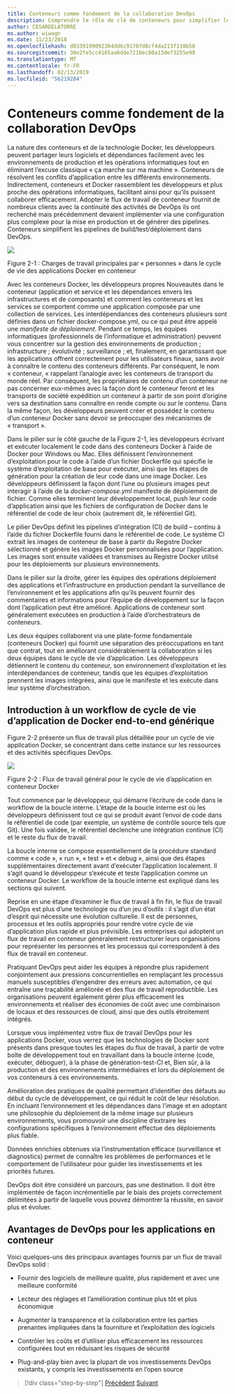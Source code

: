 ```yaml
---
title: Conteneurs comme fondement de la collaboration DevOps
description: Comprendre le rôle de clé de conteneurs pour simplifier les opérations de développement.
author: CESARDELATORRE
ms.author: wiwagn
ms.date: 11/23/2018
ms.openlocfilehash: d0339199092304dd6c91707d8cf4da213f110b58
ms.sourcegitcommit: 30e2fe5cc4165aa6dde7218ec80a13def3255e98
ms.translationtype: MT
ms.contentlocale: fr-FR
ms.lasthandoff: 02/13/2019
ms.locfileid: "56219284"
---
```

# <a name="containers-as-the-foundation-for-devops-collaboration"></a>Conteneurs comme fondement de la collaboration DevOps

La nature des conteneurs et de la technologie Docker, les développeurs peuvent partager leurs logiciels et dépendances facilement avec les environnements de production et les opérations informatiques tout en éliminant l’excuse classique « ça marche sur ma machine ». Conteneurs de résolvent les conflits d’application entre les différents environnements. Indirectement, conteneurs et Docker rassemblent les développeurs et plus proche des opérations informatiques, facilitant ainsi pour qu’ils puissent collaborer efficacement. Adopter le flux de travail de conteneur fournit de nombreux clients avec la continuité des activités de DevOps ils ont recherché mais précédemment devaient implémenter via une configuration plus complexe pour la mise en production et de générer des pipelines. Conteneurs simplifient les pipelines de build/test/déploiement dans DevOps.

![](./media/image1.png)

Figure 2-1 : Charges de travail principales par « personnes » dans le cycle de vie des applications Docker en conteneur

Avec les conteneurs Docker, les développeurs propres Nouveautés dans le conteneur (application et service et les dépendances envers les infrastructures et de composants) et comment les conteneurs et les services se comportent comme une application composée par une collection de services. Les interdépendances des conteneurs plusieurs sont définies dans un fichier docker-compose.yml, ou ce qui peut être appelé une *manifeste de déploiement*. Pendant ce temps, les équipes informatiques (professionnels de l’informatique et administration) peuvent vous concentrer sur la gestion des environnements de production ; infrastructure ; évolutivité ; surveillance ; et, finalement, en garantissant que les applications offrent correctement pour les utilisateurs finaux, sans avoir à connaître le contenu des conteneurs différents. Par conséquent, le nom « conteneur, « rappelant l’analogie avec les conteneurs de transport du monde réel. Par conséquent, les propriétaires de contenu d’un conteneur ne pas concerner eux-mêmes avec la façon dont le conteneur feront et les transports de société expédition un conteneur à partir de son point d’origine vers sa destination sans connaître en rende compte ou sur le contenu. Dans la même façon, les développeurs peuvent créer et possédez le contenu d’un conteneur Docker sans devoir se préoccuper des mécanismes de « transport ».

Dans le pilier sur le côté gauche de la Figure 2-1, les développeurs écrivant et exécuter localement le code dans des conteneurs Docker à l’aide de Docker pour Windows ou Mac. Elles définissent l’environnement d’exploitation pour le code à l’aide d’un fichier Dockerfile qui spécifie le système d’exploitation de base pour exécuter, ainsi que les étapes de génération pour la création de leur code dans une image Docker. Les développeurs définissent la façon dont l’une ou plusieurs images peut interagir à l’aide de la *docker-compose.yml* manifeste de déploiement de fichier. Comme elles terminent leur développement local, push leur code d’application ainsi que les fichiers de configuration de Docker dans le référentiel de code de leur choix (autrement dit, le référentiel Git).

Le pilier DevOps définit les pipelines d’intégration (CI) de build – continu à l’aide du fichier Dockerfile fourni dans le référentiel de code. Le système CI extrait les images de conteneur de base à partir du Registre Docker sélectionné et génère les images Docker personnalisées pour l’application. Les images sont ensuite validées et transmises au Registre Docker utilisé pour les déploiements sur plusieurs environnements.

Dans le pilier sur la droite, gérer les équipes des opérations déploiement des applications et l’infrastructure en production pendant la surveillance de l’environnement et les applications afin qu’ils peuvent fournir des commentaires et informations pour l’équipe de développement sur la façon dont l’application peut être amélioré. Applications de conteneur sont généralement exécutées en production à l’aide d’orchestrateurs de conteneurs.

Les deux équipes collaborent via une plate-forme fondamentale (conteneurs Docker) qui fournit une séparation des préoccupations en tant que contrat, tout en améliorant considérablement la collaboration si les deux équipes dans le cycle de vie d’application. Les développeurs détiennent le contenu du conteneur, son environnement d’exploitation et les interdépendances de conteneur, tandis que les équipes d’exploitation prennent les images intégrées, ainsi que le manifeste et les exécute dans leur système d’orchestration.

## <a name="introduction-to-a-generic-end-to-end-docker-application-life-cycle-workflow"></a>Introduction à un workflow de cycle de vie d’application de Docker end-to-end générique

Figure 2-2 présente un flux de travail plus détaillée pour un cycle de vie application Docker, se concentrant dans cette instance sur les ressources et des activités spécifiques DevOps.

![](./media/image2.png)

Figure 2-2 : Flux de travail général pour le cycle de vie d’application en conteneur Docker

Tout commence par le développeur, qui démarre l’écriture de code dans le workflow de la boucle interne. L’étape de la boucle interne est où les développeurs définissent tout ce qui se produit avant l’envoi de code dans le référentiel de code (par exemple, un système de contrôle source tels que Git). Une fois validée, le référentiel déclenche une intégration continue (CI) et le reste du flux de travail.

La boucle interne se compose essentiellement de la procédure standard comme « code », « run », « test » et « debug », ainsi que des étapes supplémentaires directement avant d’exécuter l’application localement. Il s’agit quand le développeur s’exécute et teste l’application comme un conteneur Docker. Le workflow de la boucle interne est expliqué dans les sections qui suivent.

Reprise en une étape d’examiner le flux de travail à fin fin, le flux de travail DevOps est plus d’une technologie ou d’un jeu d’outils : il s’agit d’un état d’esprit qui nécessite une évolution culturelle. Il est de personnes, processus et les outils appropriés pour rendre votre cycle de vie d’application plus rapide et plus prévisible. Les entreprises qui adoptent un flux de travail en conteneur généralement restructurer leurs organisations pour représenter les personnes et les processus qui correspondent à des flux de travail en conteneur.

Pratiquant DevOps peut aider les équipes à répondre plus rapidement conjointement aux pressions concurrentielles en remplaçant les processus manuels susceptibles d’engendrer des erreurs avec automation, ce qui entraîne une traçabilité améliorée et des flux de travail reproductible. Les organisations peuvent également gérer plus efficacement les environnements et réaliser des économies de coût avec une combinaison de locaux et des ressources de cloud, ainsi que des outils étroitement intégrés.

Lorsque vous implémentez votre flux de travail DevOps pour les applications Docker, vous verrez que les technologies de Docker sont présents dans presque toutes les étapes du flux de travail, à partir de votre boîte de développement tout en travaillant dans la boucle interne (code, exécuter, déboguer), à la phase de génération-test-CI et, Bien sûr, à la production et des environnements intermédiaires et lors du déploiement de vos conteneurs à ces environnements.

Amélioration des pratiques de qualité permettant d’identifier des défauts au début du cycle de développement, ce qui réduit le coût de leur résolution. En incluant l’environnement et les dépendances dans l’image et en adoptant une philosophie du déploiement de la même image sur plusieurs environnements, vous promouvoir une discipline d’extraire les configurations spécifiques à l’environnement effectue des déploiements plus fiable.

Données enrichies obtenues via l’instrumentation efficace (surveillance et diagnostics) permet de connaître les problèmes de performances et le comportement de l’utilisateur pour guider les investissements et les priorités futures.

DevOps doit être considéré un parcours, pas une destination. Il doit être implémentée de façon incrémentielle par le biais des projets correctement délimitées à partir de laquelle vous pouvez démontrer la réussite, en savoir plus et évoluer.

## <a name="benefits-of-devops-for-containerized-applications"></a>Avantages de DevOps pour les applications en conteneur

Voici quelques-uns des principaux avantages fournis par un flux de travail DevOps solid :

-   Fournir des logiciels de meilleure qualité, plus rapidement et avec une meilleure conformité

-   Lecteur des réglages et l’amélioration continue plus tôt et plus économique

-   Augmenter la transparence et la collaboration entre les parties prenantes impliquées dans la fourniture et l’exploitation des logiciels

-   Contrôler les coûts et d’utiliser plus efficacement les ressources configurées tout en réduisant les risques de sécurité

-   Plug-and-play bien avec la plupart de vos investissements DevOps existants, y compris les investissements en l’open source

>[!div class="step-by-step"]
>[Précédent](index.md)
>[Suivant](../Microsoft-platform-tools-containerized-apps/index.md)